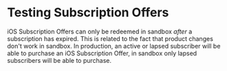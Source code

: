# Testing Subscription Offers
iOS Subscription Offers can only be redeemed in sandbox _after_ a subscription has expired. This is related to the fact that product changes don't work in sandbox. In production, an active or lapsed subscriber will be able to purchase an iOS Subscription Offer, in sandbox only lapsed subscribers will be able to purchase.